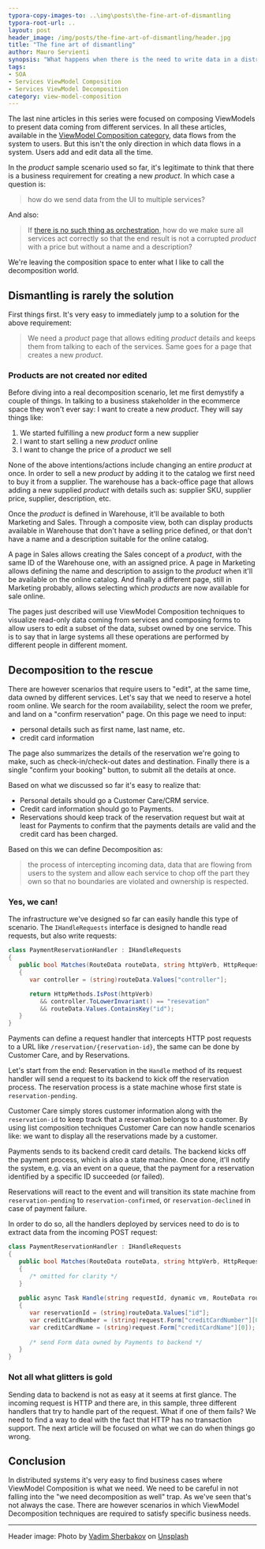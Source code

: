 ```yaml
---
typora-copy-images-to: ..\img\posts\the-fine-art-of-dismantling
typora-root-url: ..
layout: post
header_image: /img/posts/the-fine-art-of-dismantling/header.jpg
title: "The fine art of dismantling"
author: Mauro Servienti
synopsis: "What happens when there is the need to write data in a distributed system? What if this data needs to go to different services? How do services participate in this process like they do for the Composition part? This is when ViewModel Decomposition comes into play. Let's have a look at what it is and especially when it's really needed."
tags:
- SOA
- Services ViewModel Composition
- Services ViewModel Decomposition
category: view-model-composition
---
```


The last nine articles in this series were focused on composing ViewModels to present data coming from different services. In all these articles, available in the [ViewModel Composition category](/categories/view-model-composition.html), data flows from the system to users. But this isn't the only direction in which data flows in a system. Users add and edit data all the time.

In the *product* sample scenario used so far, it's legitimate to think that there is a business requirement for creating a new *product*. In which case a question is:

> how do we send data from the UI to multiple services?

And also:

> If [there is no such thing as orchestration](/view-model-composition/2019/04/09/slice-it.html), how do we make sure all services act correctly so that the end result is not a corrupted *product* with a price but without a name and a description?

We're leaving the composition space to enter what I like to call the decomposition world.

## Dismantling is rarely the solution

First things first. It's very easy to immediately jump to a solution for the above requirement:

> We need a *product* page that allows editing *product* details and keeps them from talking to each of the services. Same goes for a page that creates a new *product*.

### Products are not created nor edited

Before diving into a real decomposition scenario, let me first demystify a couple of things. In talking to a business stakeholder in the ecommerce space they won't ever say: I want to create a new *product*. They will say things like:

1. We started fulfilling a new *product* form a new supplier
2. I want to start selling a new *product* online
3. I want to change the price of a *product* we sell

None of the above intentions/actions include changing an entire *product* at once. In order to sell a new *product* by adding it to the catalog we first need to buy it from a supplier. The warehouse has a back-office page that allows adding a new supplied *product* with details such as: supplier SKU, supplier price, supplier, description, etc.

Once the *product* is defined in Warehouse, it'll be available to both Marketing and Sales. Through a composite view, both can display products available in Warehouse that don't have a selling price defined, or that don't have a name and a description suitable for the online catalog.

A page in Sales allows creating the Sales concept of a *product*, with the same ID of the Warehouse one, with an assigned price. A page in Marketing allows defining the name and description to assign to the *product* when it'll be available on the online catalog. And finally a different page, still in Marketing probably, allows selecting which *products* are now available for sale online.

The pages just described will use ViewModel Composition techniques to visualize read-only data coming from services and composing forms to allow users to edit a subset of the data, subset owned by one service. This is to say that in large systems all these operations are performed by different people in different moment.

## Decomposition to the rescue

There are however scenarios that require users to "edit", at the same time, data owned by different services. Let's say that we need to reserve a hotel room online. We search for the room availability, select the room we prefer, and land on a "confirm reservation" page. On this page we need to input:

- personal details such as first name, last name, etc.
- credit card information

The page also summarizes the details of the reservation we're going to make, such as check-in/check-out dates and destination. Finally there is a single "confirm your booking" button, to submit all the details at once.

Based on what we discussed so far it's easy to realize that:

* Personal details should go a Customer Care/CRM service.
* Credit card information should go to Payments.
* Reservations should keep track of the reservation request but wait at least for Payments to confirm that the payments details are valid and the credit card has been charged.

Based on this we can define Decomposition as:

> the process of intercepting incoming data, data that are flowing from users to the system and allow each service to chop off the part they own so that no boundaries are violated and ownership is respected.

### Yes, we can!

The infrastructure we've designed so far can easily handle this type of scenario. The `IHandleRequests` interface is designed to handle read requests, but also write requests:

```csharp
class PaymentReservationHandler : IHandleRequests
{
   public bool Matches(RouteData routeData, string httpVerb, HttpRequest request)
   {
      var controller = (string)routeData.Values["controller"];

      return HttpMethods.IsPost(httpVerb)
         && controller.ToLowerInvariant() == "resevation"
         && routeData.Values.ContainsKey("id");
   }
}
```

Payments can define a request handler that intercepts HTTP post requests to a URL like `/reservation/{reservation-id}`, the same can be done by Customer Care, and by Reservations.

Let's start from the end: Reservation in the `Handle` method of its request handler will send a request to its backend to kick off the reservation process. The reservation process is a state machine whose first state is `reservation-pending`.

Customer Care simply stores customer information along with the `reservation-id` to keep track that a reservation belongs to a customer. By using list composition techniques Customer Care can now handle scenarios like: we want to display all the reservations made by a customer.

Payments sends to its backend credit card details. The backend kicks off the payment process, which is also a state machine. Once done, it'll notify the system, e.g. via an event on a queue, that the payment for a reservation identified by a specific ID succeeded (or failed).

Reservations will react to the event and will transition its state machine from `reservation-pending` to `reservation-confirmed`, or `reservation-declined` in case of payment failure.

In order to do so, all the handlers deployed by services need to do is to extract data from the incoming POST request:

```csharp
class PaymentReservationHandler : IHandleRequests
{
   public bool Matches(RouteData routeData, string httpVerb, HttpRequest request)
   {
      /* omitted for clarity */
   }
   
   public async Task Handle(string requestId, dynamic vm, RouteData routeData, HttpRequest request)
   {
      var reservationId = (string)routeData.Values["id"];
      var creditCardNumber = (string)request.Form["creditCardNumber"][0]);
      var creditCardName = (string)request.Form["creditCardName"][0]);
      
      /* send Form data owned by Payments to backend */
   }
}
```

### Not all what glitters is gold

Sending data to backend is not as easy at it seems at first glance. The incoming request is HTTP and there are, in this sample, three different handlers that try to handle part of the request. What if one of them fails? We need to find a way to deal with the fact that HTTP has no transaction support. The next article will be focused on what we can do when things go wrong.

## Conclusion

In distributed systems it's very easy to find business cases where ViewModel Composition is what we need. We need to be careful in not falling into the "we need decomposition as well" trap. As we've seen that's not always the case. There are however scenarios in which ViewModel Decomposition techniques are required to satisfy specific business needs.

---

Header image: Photo by [Vadim Sherbakov](https://unsplash.com/photos/osSryggkso4?utm_source=unsplash&utm_medium=referral&utm_content=creditCopyText) on [Unsplash](https://unsplash.com/?utm_source=unsplash&utm_medium=referral&utm_content=creditCopyText)
